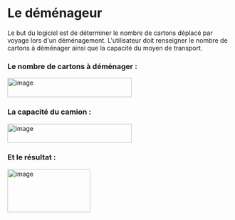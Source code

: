 # Le déménageur

Le but du logiciel est de déterminer le nombre de cartons déplacé par voyage lors d'un déménagement.
L'utilisateur doit renseigner le nombre de cartons à déménager ainsi que la capacité du moyen de transport.

### Le nombre de cartons à déménager :  

<img width="279" height="43" alt="image" src="https://github.com/user-attachments/assets/0cca384c-d730-4e7c-959a-ee2999422118" />

### La capacité du camion :  

<img width="279" height="43" alt="image" src="https://github.com/user-attachments/assets/e7b20955-8963-4880-8d89-1d0e8e9fa1b8" />

### Et le résultat :  

<img width="186" height="97" alt="image" src="https://github.com/user-attachments/assets/d7a33d29-d08c-48d9-a90d-43793fb4bb64" />



